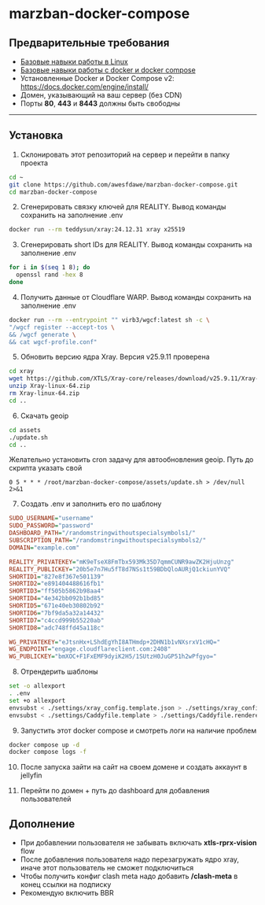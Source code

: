 # marzban-docker-compose

## Предварительные требования
- [Базовые навыки работы в Linux](https://www.geeksforgeeks.org/linux-unix/linux-commands-cheat-sheet/)
- [Базовые навыки работы с docker и docker compose](https://devhints.io/docker-compose)
- Установленные Docker и Docker Compose v2: https://docs.docker.com/engine/install/
- Домен, указывающий на ваш сервер (без CDN)
- Порты **80**, **443** и **8443** должны быть свободны

---

## Установка

1. Склонировать этот репозиторий на сервер и перейти в папку проекта
```bash
cd ~
git clone https://github.com/awesfdawe/marzban-docker-compose.git
cd marzban-docker-compose
```

2. Сгенерировать связку ключей для REALITY. Вывод команды сохранить на заполнение .env
```bash
docker run --rm teddysun/xray:24.12.31 xray x25519
```

3. Сгенерировать short IDs для REALITY. Вывод команды сохранить на заполнение .env
```bash
for i in $(seq 1 8); do
  openssl rand -hex 8
done
```

4. Получить данные от Cloudflare WARP. Вывод команды сохранить на заполнение .env
```bash
docker run --rm --entrypoint "" virb3/wgcf:latest sh -c \
"/wgcf register --accept-tos \
&& /wgcf generate \
&& cat wgcf-profile.conf"
```

5. Обновить версию ядра Xray. Версия v25.9.11 проверена
```bash
cd xray
wget https://github.com/XTLS/Xray-core/releases/download/v25.9.11/Xray-linux-64.zip
unzip Xray-linux-64.zip
rm Xray-linux-64.zip
cd ..
```

6. Скачать geoip
```bash
cd assets
./update.sh
cd ..
```
Желательно установить cron задачу для автообновления geoip. Путь до скрипта указать свой
```cron
0 5 * * * /root/marzban-docker-compose/assets/update.sh > /dev/null 2>&1
```

7. Создать .env и заполнить его по шаблону
```ini
SUDO_USERNAME="username"
SUDO_PASSWORD="password"
DASHBOARD_PATH="/randomstringwithoutspecialsymbols1/"
SUBSCRIPTION_PATH="/randomstringwithoutspecialsymbols2/"
DOMAIN="example.com"

REALITY_PRIVATEKEY="mK9eTseX8FmTbx593Mk35D7qmmCUNR9awZK2HjuUnzg"
REALITY_PUBLICKEY="20b5e7n7Hu5fT8d7NSs1t59BDbQloAURjQ1ckiunYVQ"
SHORTID1="827e8f367e501139"
SHORTID2="e891404488616fb1"
SHORTID3="ff505b5862b98aa4"
SHORTID4="4e342bb092b1bd85"
SHORTID5="671e40eb30802b92"
SHORTID6="7bf9da5a32a14432"
SHORTID7="c4ccd999b55220ab"
SHORTID8="adc748ffd45a118c"

WG_PRIVATEKEY="eJtsnHx+LShdEgYhI8ATHmdp+2DHN1b1vNXsrxV1cHQ="
WG_ENDPOINT="engage.cloudflareclient.com:2408"
WG_PUBLICKEY="bmXOC+F1FxEMF9dyiK2H5/1SUtzH0JuGP51h2wPfgyo="
```

8. Отрендерить шаблоны
```bash
set -o allexport
. .env
set +o allexport
envsubst < ./settings/xray_config.template.json > ./settings/xray_config.rendered.json
envsubst < ./settings/Caddyfile.template > ./settings/Caddyfile.rendered
```

9. Запустить этот docker compose и смотреть логи на наличие проблем
```bash
docker compose up -d
docker compose logs -f
```

10. После запуска зайти на сайт на своем домене и создать аккаунт в jellyfin

11. Перейти по домен + путь до dashboard для добавления пользователей

## Дополнение
- При добавлении пользователя не забывать включать **xtls-rprx-vision** flow
- После добавления пользователя надо перезагружать ядро xray, иначе этот пользователь не сможет подключиться
- Чтобы получить конфиг clash meta надо добавить **/clash-meta** в конец ссылки на подписку 
- Рекомендую включить BBR